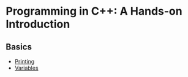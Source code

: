 # Programming in C++: A Hands-on Introduction
## Basics
- [Printing](Engineering/C++/Printing.md)
- [Variables](Engineering/C++/Variables.md)
